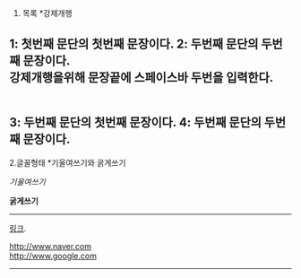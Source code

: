 1. 목록
  *강제개행
  
1: 첫번째 문단의 첫번째 문장이다.
2: 두번째 문단의 두번째 문장이다.  
강제개행을위해 문장끝에 스페이스바 두번을 입력한다.
</br>
</br>
</br>
3: 두번째 문단의 첫번째 문장이다.
4: 두번째 문단의 두번째 문장이다.  
---

2.글꼴형태
  *기울여쓰기와 굵게쓰기

*기울여쓰기*  

**굵게쓰기**  
***

[링크](http://example.com "링크제목").  

<http://www.naver.com>  
<http://www.google.com>  

___
